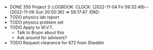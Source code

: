 - DONE 350 Project 3
  :LOGBOOK:
  CLOCK: [2022-11-04 Fri 09:32:49]--[2022-11-06 Sun 20:50:36] =>  59:17:47
  :END:
- TODO physics lab report
- TODO physics problem set
- TODO Apply to W.V.T.
	- Talk to Bryon about this
	- Ask around for advisors?
- TODO Request clearance for 672 from Shaddin